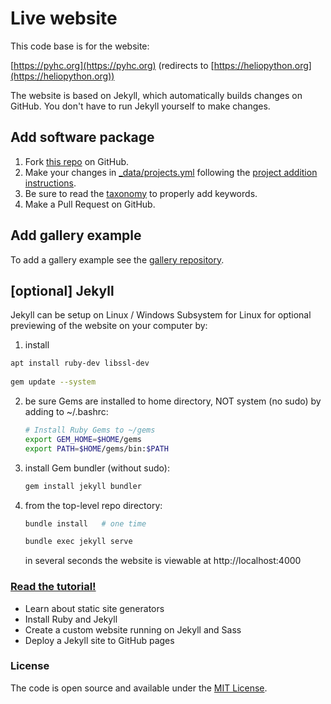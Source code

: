 # Live website
This code base is for the website:

[https://pyhc.org](https://pyhc.org) (redirects to [https://heliopython.org](https://heliopython.org))

The website is based on Jekyll, which automatically builds changes on GitHub.
You don't have to run Jekyll yourself to make changes.

## Add software package

1. Fork [this repo](https://github.com/heliophysicsPy/heliophysicsPy.github.io) on GitHub.
2. Make your changes in [_data/projects.yml](_data/projects.yml) following the [project addition instructions](_pyhc_projects/adding_to_pyhc_project_list.md).
3. Be sure to read the [taxonomy](_data/taxonomy.yml) to properly add keywords.
3. Make a Pull Request on GitHub.

## Add gallery example

To add a gallery example see the [gallery repository](https://github.com/heliophysicsPy/gallery).

## [optional] Jekyll

Jekyll can be setup on Linux / Windows Subsystem for Linux for optional previewing of the website on your computer by:

1. install 
  ```sh
  apt install ruby-dev libssl-dev
   
  gem update --system
  ```
2. be sure Gems are installed to home directory, NOT system (no sudo) by adding to ~/.bashrc:
   ```sh
   # Install Ruby Gems to ~/gems
   export GEM_HOME=$HOME/gems
   export PATH=$HOME/gems/bin:$PATH
   ```
3. install Gem bundler (without sudo):
   ```sh
   gem install jekyll bundler
   ```
4. from the top-level repo directory:
   ```sh
   bundle install   # one time

   bundle exec jekyll serve
   ```
   in several seconds the website is viewable at http://localhost:4000

### [Read the tutorial!](https://taniarascia.com/make-a-static-website-with-jekyll)

- Learn about static site generators
- Install Ruby and Jekyll
- Create a custom website running on Jekyll and Sass
- Deploy a Jekyll site to GitHub pages

### License

The code is open source and available under the [MIT License](LICENSE.md).
